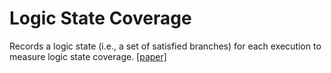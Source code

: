 # Logic State Coverage

Records a logic state (i.e., a set of satisfied branches) for each execution to measure logic state coverage. [[paper]](https://arxiv.org/abs/2409.14987)
